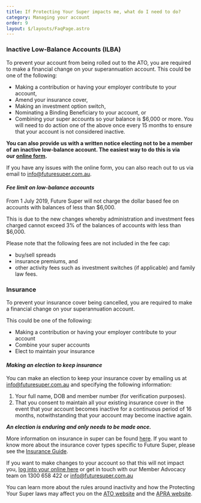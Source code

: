 ```yaml
---
title: If Protecting Your Super impacts me, what do I need to do?
category: Managing your account
order: 9
layout: $/layouts/FaqPage.astro
---
```

### Inactive Low-Balance Accounts (ILBA)

To prevent your account from being rolled out to the ATO, you are required to make a financial change on your superannuation account. This could be one of the following: 

* Making a contribution or having your employer contribute to your account, 
* Amend your insurance cover, 
* Making an investment option switch, 
* Nominating a Binding Beneficiary to your account, or 
* Combining your super accounts so your balance is $6,000 or more. You will need to do action one of the above once every 15 months to ensure that your account is not considered inactive. 

**You can also provide us with a written notice electing not to be a member of an inactive low-balance account. The easiest way to do this is via our [online form](https://www.futuresuper.com.au/keep-account-open/).**

If you have any issues with the online form, you can also reach out to us via email to [info@futuresuper.com.au](mailto:info@futuresuper.com.au).

#### *Fee limit on low-balance accounts*

From 1 July 2019, Future Super will not charge the dollar based fee on accounts with balances of less than $6,000. 

This is due to the new changes whereby administration and investment fees charged cannot exceed 3% of the balances of accounts with less than $6,000. 

Please note that the following fees are not included in the fee cap: 

* buy/sell spreads 
* insurance premiums, and 
* other activity fees such as investment switches (if applicable) and family law fees.

### Insurance

To prevent your insurance cover being cancelled, you are required to make a financial change on your superannuation account. 

This could be one of the following: 

* Making a contribution or having your employer contribute to your account 
* Combine your super accounts 
* Elect to maintain your insurance 

#### *Making an election to keep insurance*

You can make an election to keep your insurance cover by emailing us at info@futuresuper.com.au and specifying the following information: 

1. Your full name, DOB and member number (for verification purposes). 
2. That you consent to maintain all your existing insurance cover in the event that your account becomes inactive for a continuous period of 16 months, notwithstanding that your account may become inactive again. 

***An election is enduring and only needs to be made once.***

More information on insurance in super can be found [here](https://timetocheck.com.au/insurance-in-super/). If you want to know more about the insurance cover types specific to Future Super, please see the [Insurance Guide](https://www.futuresuper.com.au/insuranceguide).

If you want to make changes to your account so that this will not impact you, [log into your online here](https://my.futuresuper.com.au/) or get in touch with our Member Advocacy team on 1300 658 422 or info@futuresuper.com.au

You can learn more about the rules around inactivity and how the Protecting Your Super laws may affect you on the [ATO website](https://www.ato.gov.au/individuals/Super/In-detail/Growing-your-super/Inactive-low-balance-super-accounts/) and the [APRA website](https://www.apra.gov.au/protecting-your-super-package-frequently-asked-questions).